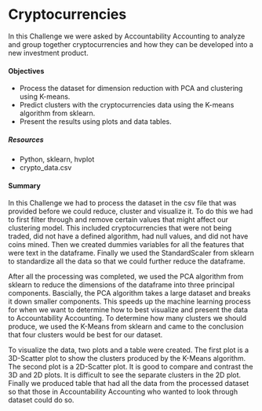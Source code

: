 # Cryptocurrencies

In this Challenge we were asked by Accountability Accounting to analyze and group together cryptocurrencies and how they can be developed into a new investment product.

#### Objectives
* Process the dataset for dimension reduction with PCA and clustering using K-means.
* Predict clusters with the cryptocurrencies data using the K-means algorithm from sklearn.
* Present the results using plots and data tables.

##### Resources
* Python, sklearn, hvplot
* crypto_data.csv

#### Summary
In this Challenge we had to process the dataset in the csv file that was provided before we could reduce, cluster and visualize it. To do this we had to first filter through and remove certain values that might affect our clustering model. This included cryptocurrencies that were not being traded, did not have a defined algorithm, had null values, and did not have coins mined. Then we created dummies variables for all the features that were text in the dataframe. Finally we used the StandardScaler from sklearn to standardize all the data so that we could further reduce the dataframe. 

After all the processing was completed, we used the PCA algorithm from sklearn to reduce the dimensions of the dataframe into three principal components. Bascially, the PCA algorithm takes a large dataset and breaks it down smaller components. This speeds up the machine learning process for when we want to determine how to best visualize and present the data to Accountability Accounting. To determine how many clusters we should produce, we used the K-Means from sklearn and came to the conclusion that four clusters would be best for our dataset. 

To visualize the data, two plots and a table were created. The first plot is a 3D-Scatter plot to show the clusters produced by the K-Means algorithm. The second plot is a 2D-Scatter plot. It is good to compare and contrast the 3D and 2D plots. It is difficult to see the separate clusters in the 2D plot. Finally we produced table that had all the data from the processed dataset so that those in Accountability Accounting who wanted to look through dataset could do so.
